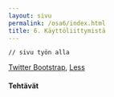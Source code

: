 ```yaml
---
layout: sivu
permalink: /osa6/index.html 
title: 6. Käyttöliittymistä
---
```


~~~
// sivu työn alla
~~~


[Twitter Bootstrap](http://getbootstrap.com/), [Less](http://lesscss.org)


#### Tehtävät
